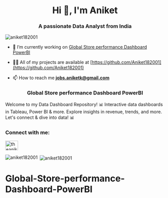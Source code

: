 
<h1 align="center">Hi 👋, I'm Aniket</h1>
<h3 align="center">A passionate Data Analyst from India</h3>

<p align="left"> <img src="https://komarev.com/ghpvc/?username=aniket182001&label=Profile%20views&color=0e75b6&style=flat" alt="aniket182001" /> </p>

- 🔭 I’m currently working on [Global Store performance Dashboard PowerBI](https://github.com/Aniket182001/Global-Store-performance-Dashboard-PowerBI)

- 👨‍💻 All of my projects are available at [https://github.com/Aniket182001](https://github.com/Aniket182001)

- 📫 How to reach me **jobs.aniketk@gmail.com**

<h3 align="center">Global Store performance Dashboard PowerBI</h3>

Welcome to my Data Dashboard Repository! 📊 Interactive data dashboards in Tableau, Power BI &amp; more. Explore insights in revenue, trends, and more. Let's connect &amp; dive into data! 📊

<h3 align="left">Connect with me:</h3>
<p align="left">
<a href="https://linkedin.com/in/theaniketkumbhar" target="blank"><img align="center" src="https://raw.githubusercontent.com/rahuldkjain/github-profile-readme-generator/master/src/images/icons/Social/linked-in-alt.svg" alt="theaniketkumbhar" height="30" width="40" /></a>
</p>

<p><img align="left" src="https://github-readme-stats.vercel.app/api/top-langs?username=aniket182001&show_icons=true&locale=en&layout=compact" alt="aniket182001" /></p>

<p>&nbsp;<img align="center" src="https://github-readme-stats.vercel.app/api?username=aniket182001&show_icons=true&locale=en" alt="aniket182001" /></p>


# Global-Store-performance-Dashboard-PowerBI
